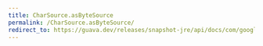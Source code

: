 ```yaml
---
title: CharSource.asByteSource
permalink: /CharSource.asByteSource/
redirect_to: https://guava.dev/releases/snapshot-jre/api/docs/com/google/common/io/CharSource.html#asByteSource-java.nio.charset.Charset-
---
```

